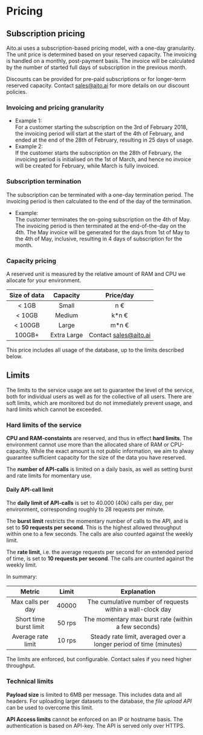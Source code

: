 # Pricing

## Subscription pricing
Aito.ai uses a subscription-based pricing model, with a one-day granularity. The unit price is determined based on your reserved capacity. The invoicing is handled on a monthly, post-payment basis. The invoice will be calculated by the 
number of started full days of subscription in the previous month. 

Discounts can be provided for pre-paid subscriptions or for longer-term reserved capacity. Contact sales@aito.ai for more details on our discount policies. 

### Invoicing and pricing granularity 
* Example 1:<br/>
For a customer starting the subscription on the 3rd of February 2018, the invoicing period will start at the start of the 4th of February, and ended at the end of the 28th of February, resulting in 25 days of usage. 
* Example 2:<br/>
If the customer starts the subscription on the 28th of February, the invoicing period is initialised on the 1st of March, and hence no invoice will be created for February, while March is fully invoiced. 

### Subscription termination
The subscription can be terminated with a one-day termination period. The invoicing period is then calculated to the end 
of the day of the termination. 

* Example: <br/>
The customer terminates the on-going subscription on the 4th of May. The invoicing period is then terminated at the end-of-the-day on the 4th. The May invoice will be generated for the days from 1st of May to the 4th of May, inclusive, resulting in 4 days of subscription for the month. 

### Capacity pricing
A reserved unit is measured by the relative amount of RAM and CPU we allocate for your environment. 

| Size of data | Capacity | Price/day |
|:------------:|:--------:|:---------:|
| < 1GB | Small | n € |
| < 10GB | Medium | k*n € |
| < 100GB | Large | m*n € |
|  100GB+ | Extra Large | Contact sales@aito.ai |

This price includes all usage of the database, up to the limits described below.

## Limits 
The limits to the service usage are set to guarantee the level of the service, both for individual users as 
well as for the collective of all users. There are soft limits, which are monitored but do not immediately 
prevent usage, and hard limits which cannot be exceeded. 

### Hard limits of the service
**CPU and RAM-constaints** are reserved, and thus in effect **hard limits**. The environment cannot use more than 
the allocated share of RAM or CPU-capacity. While the exact amount is not public information, we aim to alway guarantee sufficient capacity for the size of the data you have reserved. 

The **number of API-calls** is limited on a daily basis, as well as setting burst and rate limits for momentary use. 
#### Daily API-call limit
The **daily limit of API-calls** is set to 40.000 (40k) calls per day, per environment, corresponding roughly to 28 
requests per minute. 

The **burst limit** restricts the momentary number of calls to the API, and is set to **50 requests per second**. This 
is the highest allowed throughput within one to a few seconds. The calls are also counted against the weekly limit. 

The **rate limit**, i.e. the average requests per second for an extended period of time, is set to **10 requests per second**. The calls are counted against the weekly limit.

In summary: 

| Metric | Limit | Explanation |
|:------------:|:--------:|:---------:|
| Max calls per day | 40000 | The cumulative number of requests within a wall-clock day |
| Short time burst limit | 50 rps | The momentary max burst rate (within a few seconds) |
| Average rate limit | 10 rps | Steady rate limit, averaged over a longer period of time (minutes) |

The limits are enforced, but configurable. Contact sales if you need higher throughput. 


### Technical limits
**Payload size** is limited to 6MB per message. This includes data and all headers. For uploading larger datasets to 
the database, the _file upload API_ can be used to overcome this limit. 

**API Access limits** cannot be enforced on an IP or hostname basis. The authentication is based on API-key. The API 
is served only over HTTPS. 
